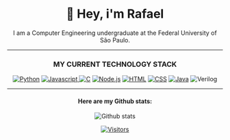 <div align="center">
  <h1>👋 Hey, i'm Rafael</h1>
  <p>I am a Computer Engineering undergraduate at the Federal University of São Paulo.</p>

  <hr>
  
  <h3>MY CURRENT TECHNOLOGY STACK</h3>
  <a href="https://www.python.org/"><img src="https://img.shields.io/badge/-Python-3776AB?style=for-the-badge&logo=python&logoColor=white" alt="Python"></a>
  <a href="https://www.javascript.com/"><img src="https://img.shields.io/badge/-Javascript-F7DF1E?style=for-the-badge&logo=javascript&logoColor=black" alt="Javascript">   </a>
  <a href="https://devdocs.io/c/"><img src="https://img.shields.io/badge/-C-A8B9CC?style=for-the-badge&logo=c&logoColor=white" alt="C"></a>
  <a href="https://nodejs.org/"><img src="https://img.shields.io/badge/-Node.js-339933?style=for-the-badge&logo=node.js&logoColor=white" alt="Node.js"></a>
  <a href="https://developer.mozilla.org/en-US/docs/Web/HTML"><img src="https://img.shields.io/badge/-HTML5-E34F26?style=for-the-badge&logo=html5&logoColor=white"  alt="HTML"></a>
  <a href="https://developer.mozilla.org/en-US/docs/Web/CSS"><img src="https://img.shields.io/badge/-CSS3-1572B6?style=for-the-badge&logo=css3&logoColor=white"     alt="CSS"></a>
  <a href="https://www.java.com/"><img src="https://img.shields.io/badge/Java-007396?style=for-the-badge&logo=java&logoColor=white" alt="Java"></a>
  <a><img src="https://img.shields.io/badge/-Verilog-000000?style=for-the-badge&logo=xilinx&logoColor=white" alt="Verilog"></a>
  
  <hr>

  <h4>Here are my Github stats:</h4>

  ![Github stats](https://github-readme-stats.vercel.app/api?username=RafaelSMedeiros&show_icons=true&count_private=true&hide=contribs,issues)
</div>

<div align="center">
  <a href="https://github.com/rafaelsmedeiros">
    <img alt="Visitors" src="https://visitor-badge.laobi.icu/badge?page_id=rafaelsmedeiros.rafaelsmedeiro&style=for-the-badge" />
  </a>
</div>
